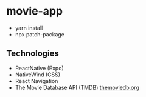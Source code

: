 # movie-app

- yarn install
- npx patch-package

## Technologies
- ReactNative (Expo)
- NativeWind (CSS)
- React Navigation
- The Movie Database API (TMDB) [themoviedb.org](https://www.themoviedb.org/)
